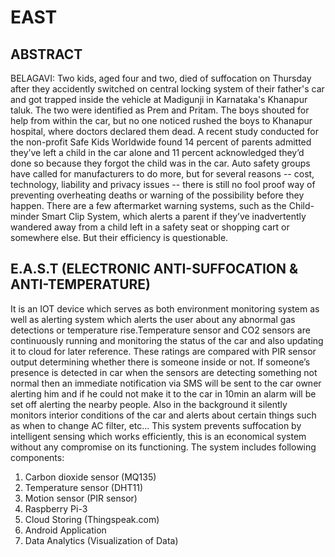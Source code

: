 # EAST

## ABSTRACT
BELAGAVI: Two kids, aged four and two, died of suffocation on Thursday after they accidently switched on central locking system of their father's car and got trapped inside the vehicle at Madigunji in Karnataka's Khanapur taluk. The two were identified as Prem and Pritam. The boys shouted for help from within the car, but no one noticed rushed the boys to Khanapur hospital, where doctors declared them dead. A recent study conducted for the non-profit Safe Kids Worldwide found 14 percent of parents admitted they’ve left a child in the car alone and 11 percent acknowledged they’d done so because they forgot the child was in the car. Auto safety groups have called for manufacturers to do more, but for several reasons -- cost, technology, liability and privacy issues -- there is still no fool proof way of preventing overheating deaths or warning of the possibility before they happen.
There are a few aftermarket warning systems, such as the Child-minder Smart Clip System, which alerts a parent if they’ve inadvertently wandered away from a child left in a safety seat or shopping cart or somewhere else. But their efficiency is questionable.


## E.A.S.T (ELECTRONIC ANTI-SUFFOCATION & ANTI-TEMPERATURE)
It is an IOT device which serves as both environment monitoring system as well as alerting system which alerts the user about any abnormal gas detections or temperature rise.Temperature sensor and CO2 sensors are continuously running and monitoring the status of the car and also updating it to cloud for later reference. These ratings are compared with PIR sensor output determining whether there is someone inside or not. If someone’s presence is detected in car when the sensors are detecting something not normal then an immediate notification via SMS will be sent to the car owner alerting him and if he could not make it to the car in 10min an alarm will be set off alerting the nearby people. Also in the background it silently monitors interior conditions of the car and alerts about certain things such as when to change AC filter, etc… 
This system prevents suffocation by intelligent sensing which works efficiently, this is an economical system without any compromise on its functioning.
The system includes following components:                                                                              
1. Carbon dioxide sensor (MQ135)
2. Temperature sensor (DHT11)
3. Motion sensor (PIR sensor)
4. Raspberry Pi-3
5. Cloud Storing (Thingspeak.com)
6. Android Application
7. Data Analytics (Visualization of Data)
